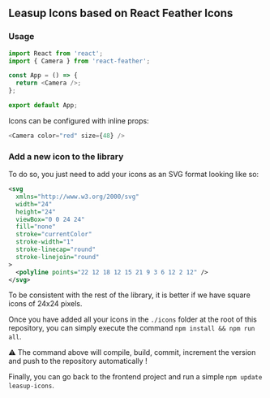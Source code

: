 ## Leasup Icons based on React Feather Icons

### Usage

```javascript
import React from 'react';
import { Camera } from 'react-feather';

const App = () => {
  return <Camera />;
};

export default App;
```

Icons can be configured with inline props:

```javascript
<Camera color="red" size={48} />
```

### Add a new icon to the library

To do so, you just need to add your icons as an SVG format looking like so:

```xml
<svg
  xmlns="http://www.w3.org/2000/svg"
  width="24"
  height="24"
  viewBox="0 0 24 24"
  fill="none"
  stroke="currentColor"
  stroke-width="1"
  stroke-linecap="round"
  stroke-linejoin="round"
>
  <polyline points="22 12 18 12 15 21 9 3 6 12 2 12" />
</svg>
```

To be consistent with the rest of the library, it is better if we have square icons of 24x24 pixels.

Once you have added all your icons in the `./icons` folder at the root of this repository, you can simply execute the command `npm install && npm run all`.

:warning: The command above will compile, build, commit, increment the version and push to the repository automatically !

Finally, you can go back to the frontend project and run a simple `npm update leasup-icons`.
